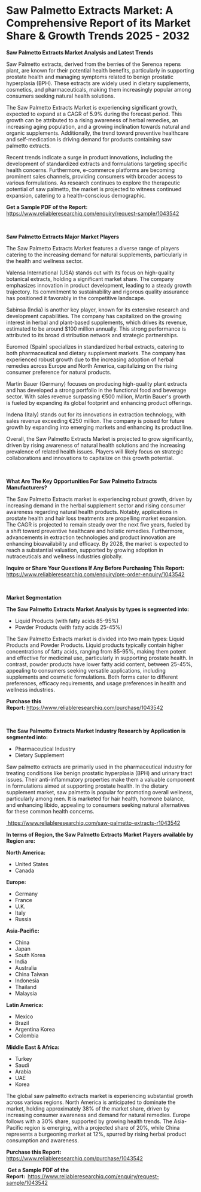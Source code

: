 <p><h1>Saw Palmetto Extracts Market: A Comprehensive Report of its Market Share & Growth Trends 2025 - 2032</h1></p><p><strong>Saw Palmetto Extracts Market Analysis and Latest Trends</strong></p>
<p><p>Saw Palmetto extracts, derived from the berries of the Serenoa repens plant, are known for their potential health benefits, particularly in supporting prostate health and managing symptoms related to benign prostatic hyperplasia (BPH). These extracts are widely used in dietary supplements, cosmetics, and pharmaceuticals, making them increasingly popular among consumers seeking natural health solutions.</p><p>The Saw Palmetto Extracts Market is experiencing significant growth, expected to expand at a CAGR of 5.9% during the forecast period. This growth can be attributed to a rising awareness of herbal remedies, an increasing aging population, and a growing inclination towards natural and organic supplements. Additionally, the trend toward preventive healthcare and self-medication is driving demand for products containing saw palmetto extracts.</p><p>Recent trends indicate a surge in product innovations, including the development of standardized extracts and formulations targeting specific health concerns. Furthermore, e-commerce platforms are becoming prominent sales channels, providing consumers with broader access to various formulations. As research continues to explore the therapeutic potential of saw palmetto, the market is projected to witness continued expansion, catering to a health-conscious demographic.</p></p>
<p><strong>Get a Sample PDF of the Report:&nbsp;</strong> <a href="https://www.reliableresearchiq.com/enquiry/request-sample/1043542?utm_campaign=2336&utm_medium=2&utm_source=Github&utm_content=ia&utm_term=19042025&utm_id=saw-palmetto-extracts">https://www.reliableresearchiq.com/enquiry/request-sample/1043542</a></p>
<p>&nbsp;</p>
<p><strong>Saw Palmetto Extracts Major Market Players</strong></p>
<p><p>The Saw Palmetto Extracts Market features a diverse range of players catering to the increasing demand for natural supplements, particularly in the health and wellness sector. </p><p>Valensa International (USA) stands out with its focus on high-quality botanical extracts, holding a significant market share. The company emphasizes innovation in product development, leading to a steady growth trajectory. Its commitment to sustainability and rigorous quality assurance has positioned it favorably in the competitive landscape.</p><p>Sabinsa (India) is another key player, known for its extensive research and development capabilities. The company has capitalized on the growing interest in herbal and plant-based supplements, which drives its revenue, estimated to be around $100 million annually. This strong performance is attributed to its broad distribution network and strategic partnerships.</p><p>Euromed (Spain) specializes in standardized herbal extracts, catering to both pharmaceutical and dietary supplement markets. The company has experienced robust growth due to the increasing adoption of herbal remedies across Europe and North America, capitalizing on the rising consumer preference for natural products.</p><p>Martin Bauer (Germany) focuses on producing high-quality plant extracts and has developed a strong portfolio in the functional food and beverage sector. With sales revenue surpassing €500 million, Martin Bauer's growth is fueled by expanding its global footprint and enhancing product offerings.</p><p>Indena (Italy) stands out for its innovations in extraction technology, with sales revenue exceeding €250 million. The company is poised for future growth by expanding into emerging markets and enhancing its product line.</p><p>Overall, the Saw Palmetto Extracts Market is projected to grow significantly, driven by rising awareness of natural health solutions and the increasing prevalence of related health issues. Players will likely focus on strategic collaborations and innovations to capitalize on this growth potential.</p></p>
<p>&nbsp;</p>
<p><strong>What Are The Key Opportunities For Saw Palmetto Extracts Manufacturers?</strong></p>
<p><p>The Saw Palmetto Extracts market is experiencing robust growth, driven by increasing demand in the herbal supplement sector and rising consumer awareness regarding natural health products. Notably, applications in prostate health and hair loss treatments are propelling market expansion. The CAGR is projected to remain steady over the next five years, fueled by a shift toward preventive healthcare and holistic remedies. Furthermore, advancements in extraction technologies and product innovation are enhancing bioavailability and efficacy. By 2028, the market is expected to reach a substantial valuation, supported by growing adoption in nutraceuticals and wellness industries globally.</p></p>
<p><strong>Inquire or Share Your Questions If Any Before Purchasing This Report:</strong> <a href="https://www.reliableresearchiq.com/enquiry/pre-order-enquiry/1043542?utm_campaign=2336&utm_medium=2&utm_source=Github&utm_content=ia&utm_term=19042025&utm_id=saw-palmetto-extracts">https://www.reliableresearchiq.com/enquiry/pre-order-enquiry/1043542</a></p>
<p>&nbsp;</p>
<p><strong>Market Segmentation</strong></p>
<p><strong>The Saw Palmetto Extracts Market Analysis by types is segmented into:</strong></p>
<p><ul><li>Liquid Products (with fatty acids 85-95%)</li><li>Powder Products (with fatty acids 25-45%)</li></ul></p>
<p><p>The Saw Palmetto Extracts market is divided into two main types: Liquid Products and Powder Products. Liquid products typically contain higher concentrations of fatty acids, ranging from 85-95%, making them potent and effective for medicinal use, particularly in supporting prostate health. In contrast, powder products have lower fatty acid content, between 25-45%, appealing to consumers seeking versatile applications, including supplements and cosmetic formulations. Both forms cater to different preferences, efficacy requirements, and usage preferences in health and wellness industries.</p></p>
<p><strong>Purchase this Report:&nbsp;</strong><a href="https://www.reliableresearchiq.com/purchase/1043542?utm_campaign=2336&utm_medium=2&utm_source=Github&utm_content=ia&utm_term=19042025&utm_id=saw-palmetto-extracts">https://www.reliableresearchiq.com/purchase/1043542</a></p>
<p>&nbsp;</p>
<p><strong>The Saw Palmetto Extracts Market Industry Research by Application is segmented into:</strong></p>
<p><ul><li>Pharmaceutical Industry</li><li>Dietary Supplement</li></ul></p>
<p><p>Saw palmetto extracts are primarily used in the pharmaceutical industry for treating conditions like benign prostatic hyperplasia (BPH) and urinary tract issues. Their anti-inflammatory properties make them a valuable component in formulations aimed at supporting prostate health. In the dietary supplement market, saw palmetto is popular for promoting overall wellness, particularly among men. It is marketed for hair health, hormone balance, and enhancing libido, appealing to consumers seeking natural alternatives for these common health concerns.</p></p>
<p><a href="https://www.reliableresearchiq.com/saw-palmetto-extracts-r1043542?utm_campaign=2336&utm_medium=2&utm_source=Github&utm_content=ia&utm_term=19042025&utm_id=saw-palmetto-extracts">&nbsp;https://www.reliableresearchiq.com/saw-palmetto-extracts-r1043542</a></p>
<p><strong>In terms of Region, the Saw Palmetto Extracts Market Players available by Region are:</strong></p>
<p>
    <p> <strong> North America: </strong>
        <ul>
            <li>United States</li>
            <li>Canada</li>
        </ul>
        </p> 
    <p> <strong> Europe: </strong>
        <ul>
            <li>Germany</li>
            <li>France</li>
            <li>U.K.</li>
            <li>Italy</li>
            <li>Russia</li>
        </ul>
        </p> 
    <p> <strong> Asia-Pacific: </strong>
        <ul>
            <li>China</li>
            <li>Japan</li>
            <li>South Korea</li>
            <li>India</li>
            <li>Australia</li>
            <li>China Taiwan</li>
            <li>Indonesia</li>
            <li>Thailand</li>
            <li>Malaysia</li>
        </ul>
        </p> 
    <p> <strong> Latin America: </strong>
        <ul>
            <li>Mexico</li>
            <li>Brazil</li>
            <li>Argentina Korea</li>
            <li>Colombia</li>
        </ul>
        </p> 
    <p> <strong> Middle East & Africa: </strong>
        <ul>
            <li>Turkey</li>
            <li>Saudi</li>
            <li>Arabia</li>
            <li>UAE</li>
            <li>Korea</li>
        </ul>
    </p>
    </p>
<p><p>The global saw palmetto extracts market is experiencing substantial growth across various regions. North America is anticipated to dominate the market, holding approximately 38% of the market share, driven by increasing consumer awareness and demand for natural remedies. Europe follows with a 30% share, supported by growing health trends. The Asia-Pacific region is emerging, with a projected share of 20%, while China represents a burgeoning market at 12%, spurred by rising herbal product consumption and awareness.</p></p>
<p><strong>Purchase this Report: </strong><a href="https://www.reliableresearchiq.com/purchase/1043542?utm_campaign=2336&utm_medium=2&utm_source=Github&utm_content=ia&utm_term=19042025&utm_id=saw-palmetto-extracts">https://www.reliableresearchiq.com/purchase/1043542</a></p>
<p>&nbsp;<strong>Get a Sample PDF of the Report:&nbsp;&nbsp;</strong><a href="https://www.reliableresearchiq.com/enquiry/request-sample/1043542?utm_campaign=2336&utm_medium=2&utm_source=Github&utm_content=ia&utm_term=19042025&utm_id=saw-palmetto-extracts">https://www.reliableresearchiq.com/enquiry/request-sample/1043542</a></p>
<p><strong></strong></p>
<p><p></p><p></p><p></p></p>
